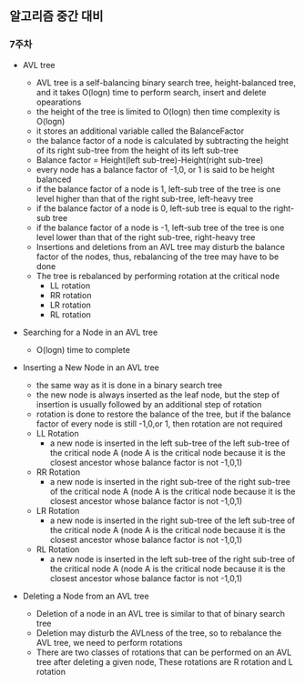 ## 알고리즘 중간 대비
### 7주차
- AVL tree
	- AVL tree is a self-balancing binary search tree, height-balanced tree, and it takes O(logn) time to perform search, insert and delete opearations
	- the height of the tree is limited to O(logn) then time complexity is O(logn)
	- it stores an additional variable called the BalanceFactor
	- the balance factor of a node is calculated by subtracting the height of its right sub-tree from the height of its left sub-tree
	- Balance factor = Height(left sub-tree)-Height(right sub-tree)
	- every node has a balance factor of -1,0, or 1 is said to be height balanced
	- if the balance factor of a node is 1, left-sub tree of the tree is one level higher than that of the right sub-tree, left-heavy tree
	- if the balance factor of a node is 0, left-sub tree is equal to the right-sub tree
	- if the balance factor of a node is -1, left-sub tree of the tree is one level lower than that of the right sub-tree, right-heavy tree
	- Insertions and deletions from an AVL tree may disturb the balance factor of the nodes, thus, rebalancing of the tree may have to be done
	- The tree is rebalanced by performing rotation at the critical node
		- LL rotation
		- RR rotation
		- LR rotation
		- RL rotation

- Searching for a Node in an AVL tree
	- O(logn) time to complete

- Inserting a New Node in an AVL tree
	- the same way as it is done in a binary search tree
	- the new node is always inserted as the leaf node, but the step of insertion is usually followed by an additional step of rotation
	- rotation is done to restore the balance of the tree, but if the balance factor of every node is still -1,0,or 1, then rotation are not required
	- LL Rotation
		- a new node is inserted in the left sub-tree of the left sub-tree of the critical node A (node A is the critical node because it is the closest ancestor whose balance factor is not -1,0,1)
	- RR Rotation
		- a new node is inserted in the right sub-tree of the right sub-tree of the critical node A (node A is the critical node because it is the closest ancestor whose balance factor is not -1,0,1)
	- LR Rotation
		- a new node is inserted in the right sub-tree of the left sub-tree of the critical node A (node A is the critical node because it is the closest ancestor whose balance factor is not -1,0,1)
	- RL Rotation
		- a new node is inserted in the left sub-tree of the right sub-tree of the critical node A (node A is the critical node because it is the closest ancestor whose balance factor is not -1,0,1)

- Deleting a Node from an AVL tree
	- Deletion of a node in an AVL tree is similar to that of binary search tree
	- Deletion may disturb the AVLness of the tree, so to rebalance the AVL tree, we need to perform rotations
	- There are two classes of rotations that can be performed on an AVL tree after deleting a given node, These rotations are R rotation and L rotation
